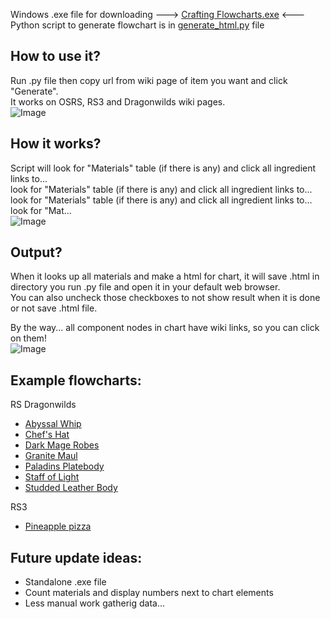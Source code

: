 Windows .exe file for downloading ---> <a href="https://gunchlv.github.io/crafting_flowcharts/Crafting Flowcharts.exe">Crafting Flowcharts.exe</a> <---<br/>
Python script to generate flowchart is in <a href="https://gunchlv.github.io/crafting_flowcharts/generate_html.py">generate_html.py</a> file

## How to use it?
Run .py file then copy url from wiki page of item you want and click "Generate".<br/>
It works on OSRS, RS3 and Dragonwilds wiki pages.<br/>
![Image](https://github.com/user-attachments/assets/799a8af7-c529-4e15-bcf6-eb6d19330078)

## How it works?
Script will look for "Materials" table (if there is any) and click all ingredient links to...<br/>
look for "Materials" table (if there is any) and click all ingredient links to...<br/>
look for "Materials" table (if there is any) and click all ingredient links to...<br/>
look for "Mat...<br/>
![Image](https://github.com/user-attachments/assets/d1c2ceba-b4d8-4834-901c-a74847364899)

## Output?
When it looks up all materials and make a html for chart, it will save .html in directory you run .py file and open it in your default web browser.<br/>
You can also uncheck those checkboxes to not show result when it is done or not save .html file.<br/>

By the way... all component nodes in chart have wiki links, so you can click on them!<br/>
![Image](https://github.com/user-attachments/assets/57dcb42c-205c-4e7c-92f5-a6abd525ee51)



## Example flowcharts:
RS Dragonwilds
* <a href="https://gunchlv.github.io/crafting_flowcharts/flowcharts/Abyssal_Whip.html">Abyssal Whip</a>
* <a href="https://gunchlv.github.io/crafting_flowcharts/flowcharts/Chefs_Hat.html">Chef's Hat</a>
* <a href="https://gunchlv.github.io/crafting_flowcharts/flowcharts/Dark_Mage_Robes.html">Dark Mage Robes</a>
* <a href="https://gunchlv.github.io/crafting_flowcharts/flowcharts/Granite_Maul.html">Granite Maul</a>
* <a href="https://gunchlv.github.io/crafting_flowcharts/flowcharts/Paladins_Platebody.html">Paladins Platebody</a>
* <a href="https://gunchlv.github.io/crafting_flowcharts/flowcharts/Staff_of_Light.html">Staff of Light</a>
* <a href="https://gunchlv.github.io/crafting_flowcharts/flowcharts/Studded_Leather_Body.html">Studded Leather Body</a>

RS3
* <a href="https://gunchlv.github.io/crafting_flowcharts/flowcharts/Pineapple pizza.html">Pineapple pizza</a>

## Future update ideas:
* Standalone .exe file
* Count materials and display numbers next to chart elements
* Less manual work gatherig data...

